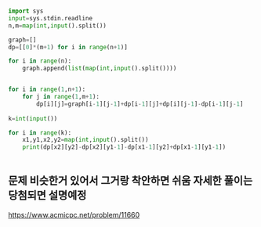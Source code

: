 ```python

import sys
input=sys.stdin.readline
n,m=map(int,input().split())

graph=[]
dp=[[0]*(m+1) for i in range(n+1)]

for i in range(n):
    graph.append(list(map(int,input().split())))


for i in range(1,n+1):
    for j in range(1,m+1):
        dp[i][j]=graph[i-1][j-1]+dp[i-1][j]+dp[i][j-1]-dp[i-1][j-1]
        
k=int(input())

for i in range(k):
    x1,y1,x2,y2=map(int,input().split())
    print(dp[x2][y2]-dp[x2][y1-1]-dp[x1-1][y2]+dp[x1-1][y1-1])
    
```

## 문제 비슷한거 있어서 그거랑 착안하면 쉬움 자세한 풀이는 당첨되면 설명예정
https://www.acmicpc.net/problem/11660

